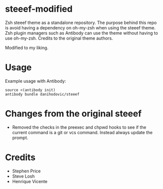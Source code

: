 # steeef-modified
Zsh steeef theme as a standalone repository. The purpose behind this repo is avoid having a
dependency on oh-my-zsh when using the steeef theme. Zsh plugin managers such as Antibody can use
the theme without having to use oh-my-zsh. Credits to the original theme authors.

Modified to my liking.

# Usage
Example usage with Antibody:

    source <(antibody init)
    antibody bundle danihodovic/steeef

# Changes from the original steeef
- Removed the checks in the preexec and chpwd hooks to see if the current command is a git or vcs
  command. Instead always update the prompt.

# Credits
- Stephen Price
- Steve Losh
- Henrique Vicente
